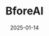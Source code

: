 ---  
layout: startup_page  
title: "BforeAI"  
id: "bfore.ai"  
permalink: "/bforeaibfore.ai01142025/"  
website: "https://bfore.ai/"  
funding_round: "Series B"  
funding_amount: "$10M"  
investors: "Titanium Ventures, SYN Ventures, Karista, Addendum Capital"  
about: "BforeAI provides a predictive attack intelligence and digital risk protection solution called PreCrime. The platform uses behavioral AI to predict and prevent cyberattacks, offering a faster and more accurate solution than reactive methods. Its unique value proposition is its ability to preempt attacks before they occur, minimizing damage and improving security."  
markets: "Cybersecurity, Artificial Intelligence (AI), Information Technology, Software"  
hq: "New York City, New York, United States"  
founded_year: "2020"  
linkedin: "https://www.linkedin.com/company/bforeai"  
twitter: "https://twitter.com/bforeai"  
instagram: ""  
facebook: ""  
crunchbase: "https://www.crunchbase.com/organization/bfore-ai"  
pitchbook: "https://pitchbook.com/profiles/company/471227-95"  

date_display: "14-Jan-2025"  
date: "2025-01-14"

# SEO Optimization  
meta_title: "BforeAI - Series B Funding ($10M)"  
meta_description: "BforeAI, BforeAI provides a predictive attack intelligence and digital risk protection solution called PreCrime. The platform uses behavioral AI to predict and..."  
meta_keywords: "BforeAI, Cybersecurity, Artificial Intelligence (AI), Information Technology, Software, Series B funding"  
canonical_url: "https://startup.projectstartups.com/bforeaibfore.ai01142025/"  
---
